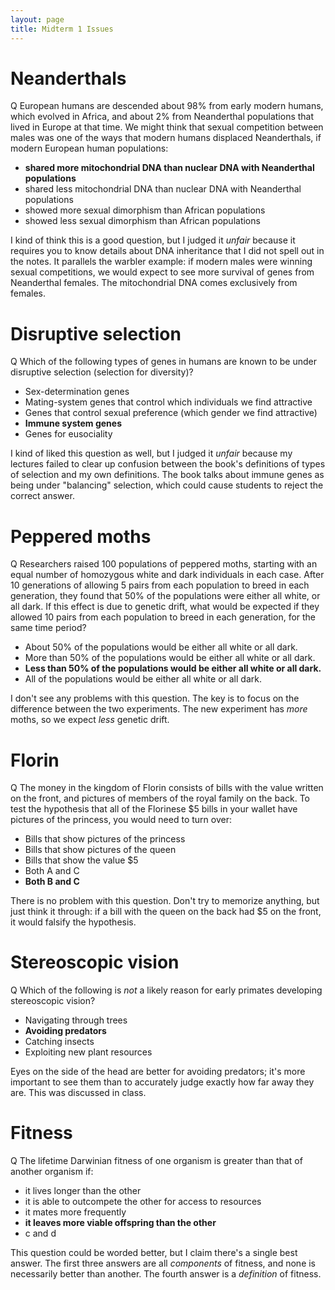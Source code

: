 ```yaml
---
layout: page
title: Midterm 1 Issues
---
```


Neanderthals
============

Q European humans are descended about 98% from early modern humans, which evolved in Africa, and about 2% from Neanderthal populations that lived in Europe at that time. We might think that sexual competition between males was one of the ways that modern humans displaced Neanderthals, if modern European human populations:

* __shared more mitochondrial DNA than nuclear DNA with Neanderthal populations__
* shared less mitochondrial DNA than nuclear DNA with Neanderthal populations
* showed more sexual dimorphism than African populations
* showed less sexual dimorphism than African populations

I kind of think this is a good question, but I judged it _unfair_ because it requires you to know details about DNA inheritance that I did not spell out in the notes. It parallels the warbler example: if modern males were winning sexual competitions, we would expect to see more survival of genes from Neanderthal females. The mitochondrial DNA comes exclusively from females.

Disruptive selection
====================

Q Which of the following types of genes in humans are known to be under disruptive selection (selection for diversity)?

* Sex-determination genes
* Mating-system genes that control which individuals we find attractive
* Genes that control sexual preference (which gender we find attractive)
* __Immune system genes__
* Genes for eusociality

I kind of liked this question as well, but I judged it _unfair_ because my lectures failed to clear up confusion between the book's definitions of types of selection and my own definitions. The book talks about immune genes as being under "balancing" selection, which could cause students to reject the correct answer.

Peppered moths
==============

Q Researchers raised 100 populations of peppered moths, starting with an equal number of homozygous white and dark individuals in each case.  After 10 generations of allowing 5 pairs from each population to breed in each generation, they found that 50% of the populations were either all white, or all dark.  If this effect is due to genetic drift, what would be expected if they allowed 10 pairs from each population to breed in each generation, for the same time period?

* About 50% of the populations would be either all white or all dark.
* More than 50% of the populations would be either all white or all dark.
* __Less than 50% of the populations would be either all white or all dark.__
* All of the populations would be either all white or all dark.

I don't see any problems with this question. The key is to focus on the difference between the two experiments. The new experiment has _more_ moths, so we expect _less_ genetic drift.

Florin
======

Q The money in the kingdom of Florin consists of bills with the value written on the front, and pictures of members of the royal family on the back. To test the hypothesis that all of the Florinese $5 bills in your wallet have pictures of the princess, you would need to turn over:

* Bills that show pictures of the princess
* Bills that show pictures of the queen
* Bills that show the value $5
* Both A and C
* __Both B and C__

There is no problem with this question. Don't try to memorize anything, but just think it through: if a bill with the queen on the back had $5 on the front, it would falsify the hypothesis.

Stereoscopic vision
===================

Q Which of the following is _not_ a likely reason for early primates developing stereoscopic vision?

* Navigating through trees
* __Avoiding predators__
* Catching insects
* Exploiting new plant resources

Eyes on the side of the head are better for avoiding predators; it's more important to see them than to accurately judge exactly how far away they are. This was discussed in class.

Fitness
=======

Q The lifetime Darwinian fitness of one organism is greater than
that of another organism if:

* it lives longer than the other
* it is able to outcompete the other for access to resources
* it mates more frequently
* __it leaves more viable offspring than the other__
* c and d

This question could be worded better, but I claim there's a single best answer. The first three answers are all _components_ of fitness, and none is necessarily better than another. The fourth answer is a _definition_ of fitness.
